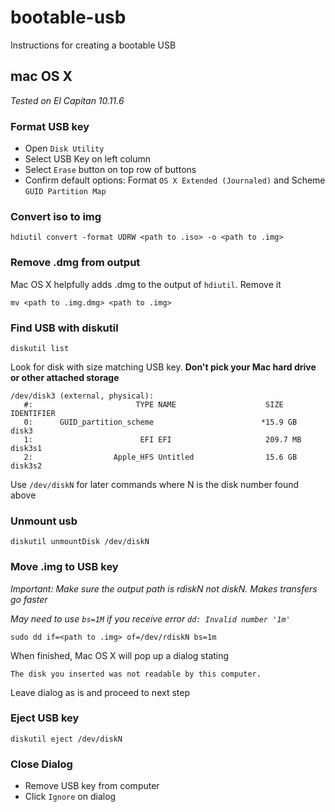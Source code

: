 # bootable-usb
Instructions for creating a bootable USB

## mac OS X
*Tested on El Capitan 10.11.6*

### Format USB key

* Open `Disk Utility`
* Select USB Key on left column
* Select `Erase` button on top row of buttons
* Confirm default options: Format `OS X Extended (Journaled)` and Scheme `GUID Partition Map`

### Convert iso to img

```
hdiutil convert -format UDRW <path to .iso> -o <path to .img>
```

### Remove .dmg from output

Mac OS X helpfully adds .dmg to the output of `hdiutil`.  Remove it

```
mv <path to .img.dmg> <path to .img>
```

### Find USB with diskutil

`diskutil list`

Look for disk with size matching USB key.  **Don't pick your Mac hard drive or other attached storage**

```
/dev/disk3 (external, physical):
   #:                       TYPE NAME                    SIZE       IDENTIFIER
   0:      GUID_partition_scheme                        *15.9 GB    disk3
   1:                        EFI EFI                     209.7 MB   disk3s1
   2:                  Apple_HFS Untitled                15.6 GB    disk3s2
```

Use `/dev/diskN` for later commands where N is the disk number found above

### Unmount usb

```
diskutil unmountDisk /dev/diskN
```

### Move .img to USB key

*Important:  Make sure the output path is rdiskN not diskN.  Makes transfers go faster*

*May need to use `bs=1M` if you receive error `dd: Invalid number '1m'`*

```
sudo dd if=<path to .img> of=/dev/rdiskN bs=1m
```

When finished, Mac OS X will pop up a dialog stating

`The disk you inserted was not readable by this computer.`

Leave dialog as is and proceed to next step

### Eject USB key

```
diskutil eject /dev/diskN
```

### Close Dialog

* Remove USB key from computer
* Click `Ignore` on dialog